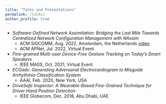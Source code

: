 ```yaml
---
title: "Talks and Presentations"
permalink: /talks/
author_profile: true
---
```


<!-- {% if site.talkmap_link == true %}

<p style="text-decoration:underline;"><a href="/talkmap.html">See a map of all the places I've given a talk!</a></p>

{% endif %}

{% for post in site.talks reversed %}
{% include archive-single-talk.html %}
{% endfor %} -->

- _Software-Defined Network Assimilation: Bridging the Last Mile Towards Centralized Network Configuration Management with NAssim_
  - ACM SIGCOMM, Aug. 2022, Amsterdam, the Netherlands [video](https://www.youtube.com/watch?v=9wmZFbLiDC0&ab_channel=ACMSIGCOMM)
  - ACM APNet, Jul. 2022, Virtual Event
- _Fine-grained Multi-user Device-Free Gesture Tracking on Today’s Smart Speakers_
  - IEEE MASS, Oct. 2021, Virtual Event
- _ECGadv: Generating Adversarial Electrocardiogram to Misguide Arrhythmia Classification System_
  - AAAI, Feb. 2020, New York, USA
- _DriveSafe Inspector: A Wearable-Based Fine-Grained Technique for Driver Hand Position Detection_
  - IEEE Globecom, Dec. 2018, Abu Dhabi, UAE
